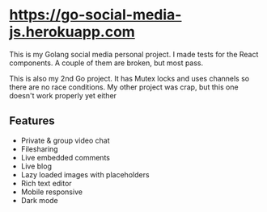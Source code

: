 # https://go-social-media-js.herokuapp.com

This is my Golang social media personal project. I made tests for the React components. A couple of them are broken, but most pass.

This is also my 2nd Go project. It has Mutex locks and uses channels so there are no race conditions. My other project was crap, but this one doesn't work properly yet either

## Features
 - Private & group video chat
 - Filesharing
 - Live embedded comments
 - Live blog
 - Lazy loaded images with placeholders
 - Rich text editor
 - Mobile responsive
 - Dark mode
